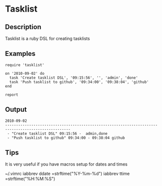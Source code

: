 Tasklist
========

Description
-----------
Tasklist is a ruby DSL for creating tasklists


Examples
--------
    require 'tasklist'

    on '2010-09-02' do 
      task 'Create tasklist DSL', '09:15:56', '', 'admin', 'done'
      task 'Push tasklist to github', '09:34:00', '09:38:04', 'github'
    end

    report

Output
------
    2010-09-02
    ----------------------------------------------------------------------------------------------------
     - "Create tasklist DSL" 09:15:56 -  admin,done
     - "Push tasklist to github" 09:34:00 - 09:38:04 github
Tips
---
It is very useful if you have macros setup for dates and times

~/.vimrc
    iabbrev <buffer> ddate <C-R>=strftime("%Y-%m-%d")<CR>
    iabbrev <buffer> ttime <C-R>=strftime("%H:%M:%S")<CR>
